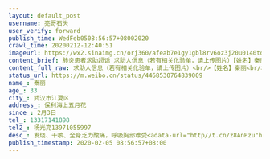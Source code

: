 ```yaml
---
layout: default_post
username: 亮哥石头
user_verify: forward
publish_time: WedFeb0508:56:57+08002020
crawl_time: 20200212-12:40:51
imageurl: https://wx2.sinaimg.cn/orj360/afeab7e1gy1gbl8rv6oz3j20u0140tdt.jpg,https://wx4.sinaimg.cn/orj360/afeab7e1gy1gbl8rvk557j20u0140wjm.jpg,https://wx2.sinaimg.cn/orj360/afeab7e1gy1gbl8ruefrkj23342bcqv8.jpg
content_brief: 肺炎患者求助超话 求助人信息（若有相关化验单，请上传图片）【姓名】秦丽【年龄】33【所在城市】武汉市江夏区【所在小区、社区】保利海上五月花【患病时间】2月3日【联系方式】13317141898【其他紧急联系人】杨光亮13971055997【病情描述】 发烧、干咳、全身乏力酸痛，呼吸胸部难受  ...全文
content_full_raw: 求助人信息（若有相关化验单，请上传图片）<br/>【姓名】秦丽<br/>【年龄】33<br/>【所在城市】武汉市江夏区<br/>【所在小区、社区】保利海上五月花<br/>【患病时间】2月3日<br/>【联系方式】13317141898<br/>【其他紧急联系人】杨光亮13971055997<br/>【病情描述】发烧、干咳、全身乏力酸痛，呼吸胸部难受<adata-url="http://t.cn/z8AnPzu"href="http://weibo.com/p/100101B2094655D465A7FF4293"data-hide=""><spanclass='url-icon'><imgstyle='width:1rem;height:1rem'src='https://h5.sinaimg.cn/upload/2015/09/25/3/timeline_card_small_location_default.png'></span><spanclass="surl-text">武汉·江夏区第一人民医院</span></a>
status_url: https://m.weibo.cn/status/4468530764839009
name_: 秦丽
age_: 33
city_: 武汉市江夏区
address_: 保利海上五月花
since_: 2月3日
tel_: 13317141898
tel2_: 杨光亮13971055997
desc_: 发烧、干咳、全身乏力酸痛，呼吸胸部难受<adata-url="http//t.cn/z8AnPzu"href="http//weibo.com/p/100101B2094655D465A7FF4293"data-hide=""><spanclass='url-icon'><imgstyle='width1rem;height1rem'src='https//h5.sinaimg.cn/upload/2015/09/25/3/timeline_card_small_location_default.png'></span><spanclass="surl-text">武汉·江夏区第一人民医院</span></a>
publish_timestamp: 2020-02-05 08:56:57+08:00
---
```

